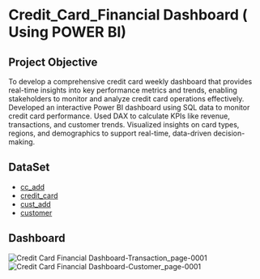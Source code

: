 # Credit_Card_Financial Dashboard ( Using POWER BI)
## Project Objective
To develop a comprehensive credit card weekly dashboard that provides real-time insights into key performance metrics and trends, enabling stakeholders to monitor and analyze credit card operations effectively. Developed an interactive Power BI dashboard using SQL data to monitor credit card performance. Used DAX to calculate KPIs like revenue, transactions, and customer trends. Visualized insights on card types, regions, and demographics to support real-time, data-driven decision-making.

## DataSet 
- <a href="https://github.com/Harshieess13/Credit_Card_Financial_Dashboard/blob/main/cc_add.csv">cc_add</a>
- <a href="https://github.com/Harshieess13/Credit_Card_Financial_Dashboard/blob/main/credit_card.csv">credit_card</a>
- <a href="https://github.com/Harshieess13/Credit_Card_Financial_Dashboard/blob/main/cust_add.csv">cust_add</a>
- <a href="https://github.com/Harshieess13/Credit_Card_Financial_Dashboard/blob/main/customer.csv">customer</a>

## Dashboard
![Credit Card Financial Dashboard-Transaction_page-0001](https://github.com/user-attachments/assets/9385d01e-baee-41bf-ab4b-559130e8ed0f)
![Credit Card Financial Dashboard-Customer_page-0001](https://github.com/user-attachments/assets/9996ccbc-ba23-44f5-940d-ea174efad8f8)









